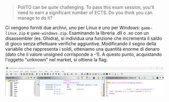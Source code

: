 > PoliTO can be quite challenging. To pass this exam session, you'll need to earn a significant number of ECTS. Do you think you can manage to do it?

Ci vengono forniti due archivi, uno per Linux e uno per Windows: `game-linux.zip` e `game-windows.zip`.
Esaminando la libreria .dll o .so con un disassembler (es. Ghidra), si individua una funzione che incrementa il saldo di gioco senza effettuare verifiche aggiuntive.
Modificando il segno della variabile che rappresenta i soldi, otteniamo una quantità enorme di denaro (dato che il valore unsigned corrisponde a -1). A questo punto, acquistando l'oggetto "unknown" nel market, si ottiene la flag.

![Ghidra](../../Assets/PolitoPay2Win_1.png)